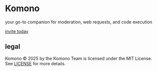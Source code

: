 # Komono

your go-to companion for moderation, web requests, and code execution

[invite today](https://discord.com/oauth2/authorize?client_id=1240033877917962392)

## legal

Komono © 2025 by the Komono Team is licensed under the MIT License. See [LICENSE](LICENSE) for more details.
